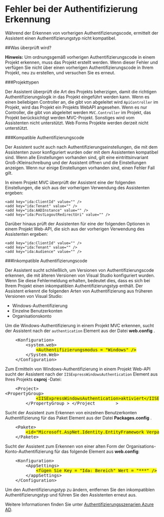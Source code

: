 <properties 
    pageTitle="Fehler bei der Authentifizierung Erkennung" 
    description="Der Datenverbindungs-Assistent für active Directory erkannt einen Authentifizierungstyp nicht kompatibel" 
    services="active-directory" 
    documentationCenter="" 
    authors="TomArcher" 
    manager="douge" 
    editor=""/>
  
<tags 
    ms.service="active-directory" 
    ms.workload="web" 
    ms.tgt_pltfrm="vs-getting-started" 
    ms.devlang="na" 
    ms.topic="article" 
    ms.date="08/15/2016" 
    ms.author="tarcher"/>

# <a name="error-during-authentication-detection"></a>Fehler bei der Authentifizierung Erkennung

Während der Erkennen von vorherigen Authentifizierungscode, ermittelt der Assistent einen Authentifizierungstyp nicht kompatibel.   

##<a name="what-is-being-checked"></a>Was überprüft wird?

**Hinweis:** Um ordnungsgemäß vorherigen Authentifizierungscode in einem Projekt erkennen, muss das Projekt erstellt werden.  Wenn dieser Fehler und verfügen Sie nicht über einen vorherigen Authentifizierungscode in Ihrem Projekt, neu zu erstellen, und versuchen Sie es erneut.

###<a name="project-types"></a>Projekttypen

Der Assistent überprüft die Art des Projekts beherzigen, damit die richtigen Authentifizierungslogik in das Projekt eingeführt werden kann.  Wenn es einen beliebigen Controller an, die gibt von abgeleitet wird `ApiController` im Projekt, wird das Projekt ein Projekts WebAPI angesehen.  Wenn es nur Controller, die gibt von abgeleitet werden `MVC.Controller` im Projekt, das Projekt berücksichtigt werden MVC-Projekt.  Sonstiges wird vom Assistenten nicht unterstützt.  Web Forms Projekte werden derzeit nicht unterstützt.

###<a name="compatible-authentication-code"></a>Kompatible Authentifizierungscode

Der Assistent sucht auch nach Authentifizierungseinstellungen, die mit dem Assistenten zuvor konfiguriert wurden oder mit dem Assistenten kompatibel sind.  Wenn alle Einstellungen vorhanden sind, gilt eine eintrittsinvariant Groß-/Kleinschreibung und der Assistent öffnen und die Einstellungen anzeigen.  Wenn nur einige Einstellungen vorhanden sind, einen Fehler Fall gilt.

In einem Projekt MVC überprüft der Assistent eine der folgenden Einstellungen, die sich aus der vorherigen Verwendung des Assistenten ergeben:

    <add key="ida:ClientId" value="" />
    <add key="ida:Tenant" value="" />
    <add key="ida:AADInstance" value="" />
    <add key="ida:PostLogoutRedirectUri" value="" />

Darüber hinaus prüft der Assistenten für eine der folgenden Optionen in einem Projekt Web-API, die sich aus der vorherigen Verwendung des Assistenten ergeben:

    <add key="ida:ClientId" value="" />
    <add key="ida:Tenant" value="" />
    <add key="ida:Audience" value="" />

###<a name="incompatible-authentication-code"></a>Inkompatible Authentifizierungscode

Der Assistent sucht schließlich, um Versionen von Authentifizierungscode erkennen, die mit älteren Versionen von Visual Studio konfiguriert wurden. Wenn Sie diese Fehlermeldung erhalten, bedeutet dies, dass es sich bei Ihrem Projekt einen inkompatiblen Authentifizierungstyp enthält. Der Assistent erkennt die folgenden Arten von Authentifizierung aus früheren Versionen von Visual Studio:

* Windows-Authentifizierung 
* Einzelne Benutzerkonten 
* Organisationskonto 
 

Um die Windows-Authentifizierung in einem Projekt MVC erkennen, sucht der Assistent nach der `authentication` Element aus der Datei **web.config** .

<pre>
    &lt;Konfiguration&gt;
        &lt;system.web&gt;
            <span style="background-color: yellow">&lt;Authentifizierungsmodus = "Windows" /&gt;</span>
        &lt;/System.Web&gt;
    &lt;/Configuration&gt;
</pre>

Zum Ermitteln von Windows-Authentifizierung in einem Projekt Web-API sucht der Assistent nach der `IISExpressWindowsAuthentication` Element aus Ihres Projekts **csproj** -Datei:

<pre>
    &lt;Project&gt;
&lt;PropertyGroup&gt;
            <span style="background-color: yellow">&lt;IISExpressWindowsAuthentication&gt;aktiviert&lt;/IISExpressWindowsAuthentication&gt;</span>
        &lt;/PropertyGroup > &lt;/Project        &gt;
</pre>

Sucht der Assistent zum Erkennen von einzelnen Benutzerkonten Authentifizierung für das Paket Element aus der Datei **Packages.config** .

<pre>
    &lt;Pakete&gt;
        <span style="background-color: yellow">&lt;id="Microsoft.AspNet.Identity.EntityFramework Verpacken" Version = "2.1.0" TargetFramework = "net45" /&gt;</span>
    &lt;/Pakete&gt;
</pre>

Sucht der Assistent zum Erkennen von einer alten Form der Organisations-Konto-Authentifizierung für das folgende Element aus **web.config**:

<pre>
    &lt;Konfiguration&gt;
        &lt;AppSettings&gt;
            <span style="background-color: yellow">&lt;fügen Sie Key = "Ida: Bereich" Wert = "***" /&gt;</span>
        &lt;/appSettings&gt;
    &lt;/Configuration&gt;
</pre>

Um den Authentifizierungstyp zu ändern, entfernen Sie den inkompatiblen Authentifizierungstyp und führen Sie den Assistenten erneut aus.

Weitere Informationen finden Sie unter [Authentifizierungsszenarien Azure AD](active-directory-authentication-scenarios.md).